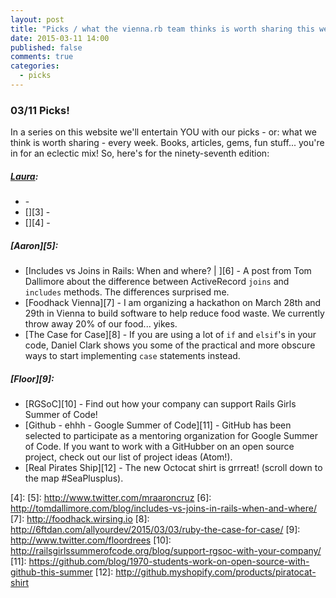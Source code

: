 ```yaml
---
layout: post
title: "Picks / what the vienna.rb team thinks is worth sharing this week"
date: 2015-03-11 14:00
published: false
comments: true
categories:
  - picks
---
```


### 03/11 Picks!

In a series on this website we'll entertain YOU with our picks - or: what we think is worth sharing - every week.
Books, articles, gems, fun stuff... you're in for an eclectic mix! So, here's for the ninety-seventh edition:

##### [Laura][1]:
- [][2] -
- [][3] -
- [][4] -

##### [Aaron][5]:
- [Includes vs Joins in Rails: When and where? | ][6] - A post from Tom Dallimore about the difference between ActiveRecord `joins` and `includes` methods. The differences surprised me.
- [Foodhack Vienna][7] - I am organizing a hackathon on March 28th and 29th in Vienna to build software to help reduce food waste. We currently throw away 20% of our food... yikes.
- [The Case for Case][8] - If you are using a lot of `if` and `elsif`'s in your code, Daniel Clark shows you some of the practical and more obscure ways to start implementing `case` statements instead.


##### [Floor][9]:
- [RGSoC][10] - Find out how your company can support Rails Girls Summer of Code!
- [Github - ehhh - Google Summer of Code][11] - GitHub has been selected to participate as a mentoring organization for Google Summer of Code. If you want to work with a GitHubber on an open source project, check out our list of project ideas (Atom!).
- [Real Pirates Ship][12] - The new Octocat shirt is grrreat! (scroll down to the map #SeaPlusplus).


[1]: http://www.twitter.com/alicetragedy
[2]:
[3]:
[4]:
[5]: http://www.twitter.com/mraaroncruz
[6]: http://tomdallimore.com/blog/includes-vs-joins-in-rails-when-and-where/
[7]: http://foodhack.wirsing.io
[8]: http://6ftdan.com/allyourdev/2015/03/03/ruby-the-case-for-case/
[9]: http://www.twitter.com/floordrees
[10]: http://railsgirlssummerofcode.org/blog/support-rgsoc-with-your-company/
[11]: https://github.com/blog/1970-students-work-on-open-source-with-github-this-summer
[12]: http://github.myshopify.com/products/piratocat-shirt

